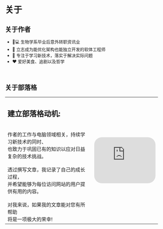 # 关于


<!--more-->
## 关于作者
- :pill::computer: 生物学系毕业后意外转职资讯业
- :triangular_flag_on_post: 立志成为能优化架构也能独立开发的软体工程师
- :rocket: 专注于学习新技术，落实于解决实际问题
- :heart: 爱好美食、追剧以及哲学

<br/>

## 关于部落格
|   |   |
|---|---|
| <h2> 建立部落格动机: </h2> <br/> 作者的工作与电脑领域相关，持续学习新技术的同时、<br/>也致力于巩固已有的知识以应对日益复杂的技术挑战。 <br/><br/>透过撰写文章，我记录了自己的成长过程， <br/> 并希望能够为每位访问网站的用户提供有用的内容。 <br/> <br/> 对我来说，如果我的文章能对您有所帮助<br/>将是一项极大的荣幸!  | <iframe style="border-radius:25px" src="https://open.spotify.com/embed/track/6zkiTqLpmNOeCRHVOTQk2T?utm_source=generator" width="100%" height="152" frameBorder="0" allowfullscreen="" allow="autoplay; clipboard-write; encrypted-media; fullscreen; picture-in-picture" loading="lazy"></iframe> |

